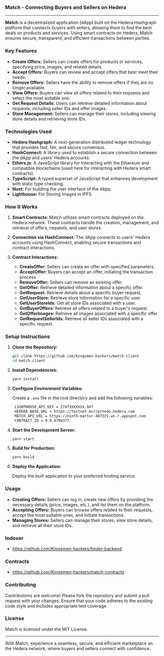 ### Match - Connecting Buyers and Sellers on Hedera

---

**Match** is a decentralized application (dApp) built on the Hedera Hashgraph platform that connects buyers with sellers, allowing them to find the best deals on products and services. Using smart contracts on Hedera, Match ensures secure, transparent, and efficient transactions between parties.

### Key Features

- **Create Offers:** Sellers can create offers for products or services, specifying price, images, and related details.
- **Accept Offers:** Buyers can review and accept offers that best meet their needs.
- **Remove Offers:** Sellers have the ability to remove offers if they are no longer available.
- **View Offers:** Buyers can view all offers related to their requests and select the most suitable one.
- **Get Request Details:** Users can retrieve detailed information about requests, including seller IDs and offer images.
- **Store Management:** Sellers can manage their stores, including viewing store details and retrieving store IDs.

### Technologies Used

- **Hedera Hashgraph:** A next-generation distributed ledger technology that provides fast, fair, and secure consensus.
- **HashConnect:** A library used to establish a secure connection between the dApp and users' Hedera accounts.
- **Ethers.js:** A JavaScript library for interacting with the Ethereum and compatible blockchains (used here for interacting with Hedera smart contracts).
- **TypeScript:** A typed superset of JavaScript that enhances development with static type checking.
- **Nuxt:** For building the user interface of the dApp.
- **Lighthouse:** For Storing images in IPFS

### How It Works

1. **Smart Contracts:** Match utilizes smart contracts deployed on the Hedera network. These contracts handle the creation, management, and retrieval of offers, requests, and user stores.
  
2. **Connection via HashConnect:** The dApp connects to users' Hedera accounts using HashConnect, enabling secure transactions and contract interactions.

3. **Contract Interactions:**
   - **CreateOffer:** Sellers can create an offer with specified parameters.
   - **AcceptOffer:** Buyers can accept an offer, initiating the transaction process.
   - **RemoveOffer:** Sellers can remove an existing offer.
   - **GetOffer:** Retrieve detailed information about a specific offer.
   - **GetRequest:** Retrieve details about a specific buyer request.
   - **GetUserStore:** Retrieve store information for a specific user.
   - **GetUserStoreIds:** Get all store IDs associated with a user.
   - **GetBuyerOffers:** Retrieve all offers related to a buyer's request.
   - **GetOfferImages:** Retrieve all images associated with a specific offer.
   - **GetRequestSellerIds:** Retrieve all seller IDs associated with a specific request.

### Setup Instructions

1. **Clone the Repository:**

   ```bash
   git clone https://github.com/Kingsmen-hackers/match-client
   cd match-client
   ```

2. **Install Dependencies:**

   ```bash
   yarn install
   ```

3. **Configure Environment Variables:**

   Create a `.env` file in the root directory and add the following variables:

   ```bash
    LIGHTHOUSE_API_KEY = 274fXXXXXXX.947
    HEDERA_BASE_URL = https://testnet.mirrornode.hedera.com
    MATCH_API_URL = https://ninth-matter-407315.wn.r.appspot.com
    CONTRACT_ID = 0.0.4708377
   ```

4. **Start the Development Server:**

   ```bash
   yarn start
   ```

5. **Build for Production:**

   ```bash
   yarn build
   ```

6. **Deploy the Application:** 

   Deploy the built application to your preferred hosting service.

### Usage

- **Creating Offers:** Sellers can log in, create new offers by providing the necessary details (price, images, etc.), and list them on the platform.
- **Accepting Offers:** Buyers can browse offers related to their requests, accept the most suitable ones, and initiate transactions.
- **Managing Stores:** Sellers can manage their stores, view store details, and retrieve all their store IDs.

### Indexer
- https://github.com/Kingsmen-hackers/finder-backend

### Contracts
- https://github.com/Kingsmen-hackers/match-contracts

### Contributing

Contributions are welcome! Please fork the repository and submit a pull request with your changes. Ensure that your code adheres to the existing code style and includes appropriate test coverage.

### License

Match is licensed under the MIT License.

---

With Match, experience a seamless, secure, and efficient marketplace on the Hedera network, where buyers and sellers connect with confidence.